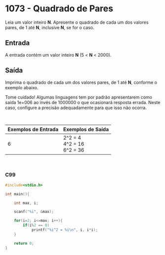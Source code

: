 1073 - Quadrado de Pares
========================

Leia um valor inteiro **N**. Apresente o quadrado de cada um dos valores pares, de 1 até **N**, inclusive **N**, se for o caso.

Entrada
-------

A entrada contém um valor inteiro **N** (5 < **N** < 2000).

Saída
-----

Imprima o quadrado de cada um dos valores pares, de 1 até **N**, conforme o exemplo abaixo.

Tome cuidado! Algumas linguagens tem por padrão apresentarem como saída 1e+006 ao invés de 1000000 o que ocasionará resposta errada. Neste caso, configure a precisão adequadamente para que isso não ocorra.

&nbsp;

| Exemplos de Entrada | Exemplos de Saída |
|---------------------|-------------------|
| 6                   | 2^2 = 4 <br/> 4^2 = 16 <br/> 6^2 = 36 |

&nbsp;

### C99

```c
#include<stdio.h>

int main(){

	int max, i;

	scanf("%i", &max);

	for(i=2; i<=max; i++){
		if(i%2 == 0)
			printf("%i^2 = %i\n", i, i*i);
	}

	return 0;
}
```

